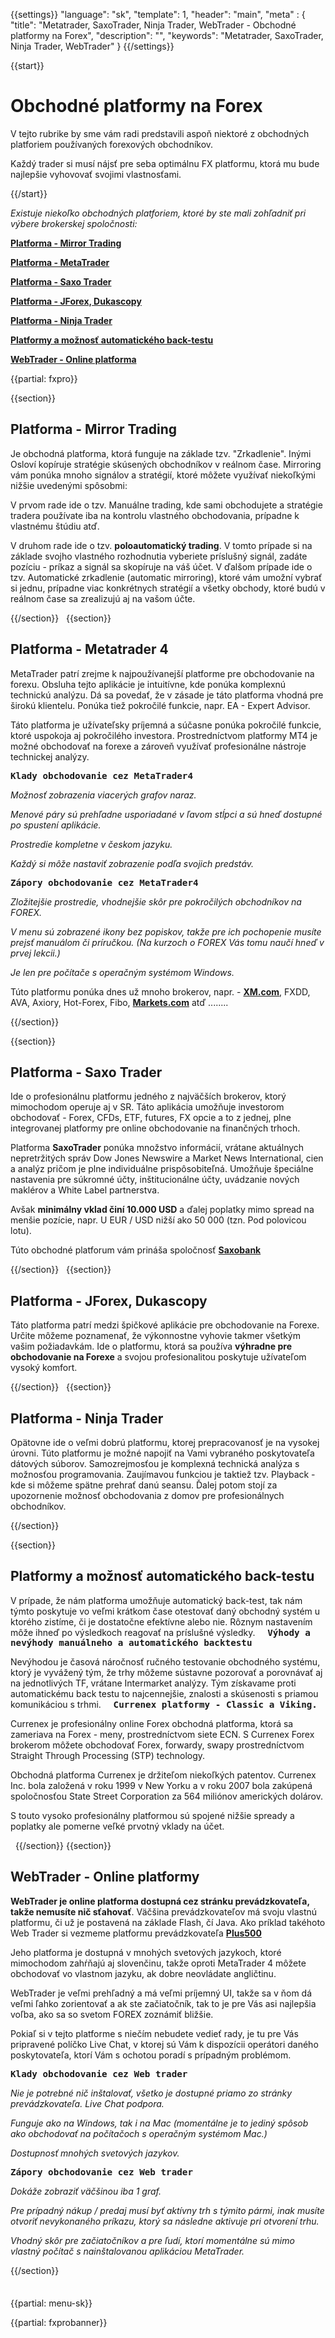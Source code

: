 {{settings}}
  "language": "sk",
  "template": 1,
  "header": "main",
  "meta" : {
    "title": "Metatrader, SaxoTrader, Ninja Trader, WebTrader - Obchodné platformy na Forex",
    "description": "",
    "keywords": "Metatrader, SaxoTrader, Ninja Trader, WebTrader"
  }
{{/settings}}

<div class="row">
<div class="col-md-9" role="main" markdown="1">

{{start}}

# Obchodné platformy na Forex

V tejto rubrike by sme vám radi predstavili aspoň niektoré z obchodných platforiem používaných forexových obchodníkov.

Každý trader si musí nájsť pre seba optimálnu FX platformu, ktorá mu bude najlepšie vyhovovať svojimi vlastnosťami.

{{/start}}

*Existuje niekoľko obchodných platforiem, ktoré by ste mali zohľadniť pri výbere brokerskej spoločnosti:*

[**Platforma - Mirror Trading**](http://www.forexsrovnavac.cz/sk/obchodne-platformy-na-forex#section-1)

[**Platforma - MetaTrader**](http://www.forexsrovnavac.cz/sk/obchodne-platformy-na-forex#section-2)

[**Platforma - Saxo Trader**](http://www.forexsrovnavac.cz/sk/obchodne-platformy-na-forex#section-3)

[**Platforma - JForex, Dukascopy**](http://www.forexsrovnavac.cz/sk/obchodne-platformy-na-forex#section-4)

[**Platforma - Ninja Trader**](http://www.forexsrovnavac.cz/sk/obchodne-platformy-na-forex#section-5)

[**Platformy a možnosť automatického back-testu**](http://www.forexsrovnavac.cz/sk/obchodne-platformy-na-forex#section-6)

[**WebTrader - Online platforma**](http://www.forexsrovnavac.cz/sk/obchodne-platformy-na-forex#section-7)




{{partial: fxpro}}
 
 
{{section}}

## Platforma - Mirror Trading

Je obchodná platforma, ktorá funguje na základe tzv. "Zrkadlenie". Inými Osloví kopíruje stratégie skúsených obchodníkov v reálnom čase. Mirroring vám ponúka mnoho signálov a stratégií, ktoré môžete využívať niekoľkými nižšie uvedenými spôsobmi:

V prvom rade ide o tzv. Manuálne trading, kde sami obchodujete a stratégie tradera používate iba na kontrolu vlastného obchodovania, prípadne k vlastnému štúdiu atď.

V druhom rade ide o tzv. **poloautomatický trading**. V tomto prípade si na základe svojho vlastného rozhodnutia vyberiete príslušný signál, zadáte pozíciu - príkaz a signál sa skopíruje na váš účet.
V ďalšom prípade ide o tzv. Automatické zrkadlenie (automatic mirroring), ktoré vám umožní vybrať si jednu, prípadne viac konkrétnych stratégií a všetky obchody, ktoré budú v reálnom čase sa zrealizujú aj na vašom účte.




{{/section}}
 
{{section}}
## Platforma - Metatrader 4

MetaTrader patrí zrejme k najpoužívanejší platforme pre obchodovanie na forexu. Obsluha tejto aplikácie je intuitívne, kde ponúka komplexnú technickú analýzu. Dá sa povedať, že v zásade je táto platforma vhodná pre širokú klientelu. Ponúka tiež pokročilé funkcie, napr. EA - Expert Advisor.

Táto platforma je užívateľsky príjemná a súčasne ponúka pokročilé funkcie, ktoré uspokoja aj pokročilého investora. Prostredníctvom platformy MT4 je možné obchodovať na forexe a zároveň využívať profesionálne nástroje technickej analýzy.

<b><big>`Klady obchodovanie cez MetaTrader4`</big></b>

*Možnosť zobrazenia viacerých grafov naraz.*

*Menové páry sú prehľadne usporiadané v ľavom stĺpci a sú hneď dostupné po spustení aplikácie.*

*Prostredie kompletne v českom jazyku.*

*Každý si môže nastaviť zobrazenie podľa svojich predstáv.*

<b><big>`Zápory obchodovanie cez MetaTrader4`</big></b>

*Zložitejšie prostredie, vhodnejšie skôr pre pokročilých obchodníkov na FOREX.*

*V menu sú zobrazené ikony bez popiskov, takže pre ich pochopenie musíte prejsť manuálom či príručkou. (Na kurzoch o FOREX Vás tomu naučí hneď v prvej lekcii.)*

*Je len pre počítače s operačným systémom Windows.*

Túto platformu ponúka dnes už mnoho brokerov, napr. - [**XM.com**](http://www.forexsrovnavac.cz/sk/xm-xemarkets-com), FXDD, AVA, Axiory, Hot-Forex, Fibo, [**Markets.com**](http://www.forexsrovnavac.cz/sk/markets-com-recenzia) atď ........


{{/section}}

{{section}}
## Platforma - Saxo Trader

Ide o profesionálnu platformu jedného z najväčších brokerov, ktorý mimochodom operuje aj v SR. Táto aplikácia umožňuje investorom obchodovať - Forex, CFDs, ETF, futures, FX opcie a to z jednej, plne integrovanej platformy pre online obchodovanie na finančných trhoch.

Platforma **SaxoTrader** ponúka množstvo informácií, vrátane aktuálnych nepretržitých správ Dow Jones Newswire a Market News International, cien a analýz pričom je plne individuálne prispôsobiteľná. Umožňuje špeciálne nastavenia pre súkromné účty, inštitucionálne účty, uvádzanie nových maklérov a White Label partnerstva.

Avšak **minimálny vklad činí 10.000 USD** a ďalej poplatky mimo spread na menšie pozície, napr. U EUR / USD nižší ako 50 000 (tzn. Pod polovicou lotu).

Túto obchodné platforum vám prináša spoločnosť [**Saxobank**](http://www.forexsrovnavac.cz/sk/saxobank)

{{/section}}
 
{{section}}
## Platforma - JForex, Dukascopy

Táto platforma patrí medzi špičkové aplikácie pre obchodovanie na Forexe. Určite môžeme poznamenať, že výkonnostne vyhovie takmer všetkým vašim požiadavkám. Ide o platformu, ktorá sa používa **výhradne pre obchodovanie na Forexe** a svojou profesionalitou poskytuje užívateľom vysoký komfort.

{{/section}}
 
{{section}}
## Platforma - Ninja Trader

Opätovne ide o veľmi dobrú platformu, ktorej prepracovanosť je na vysokej úrovni. Túto platformu je možné napojiť na Vami vybraného poskytovateľa dátových súborov. Samozrejmosťou je komplexná technická analýza s možnosťou programovania. Zaujímavou funkciou je taktiež tzv. Playback - kde si môžeme spätne prehrať danú seansu. Ďalej potom stojí za upozornenie možnosť obchodovania z domov pre profesionálnych obchodníkov.

{{/section}}

{{section}}
## Platformy a možnosť automatického back-testu

V prípade, že nám platforma umožňuje automatický back-test, tak nám týmto poskytuje vo veľmi krátkom čase otestovať daný obchodný systém u ktorého zistíme, či je dostatočne efektívne alebo nie. Rôznym nastavením môže ihneď po výsledkoch reagovať na príslušné výsledky.
 
 
<B><big>`Výhody a nevýhody manuálneho a automatického backtestu`</big></b>

Nevýhodou je časová náročnosť ručného testovanie obchodného systému, ktorý je vyvážený tým, že trhy môžeme sústavne pozorovať a porovnávať aj na jednotlivých TF, vrátane Intermarket analýzy. Tým získavame proti automatickému back testu to najcennejšie, znalosti a skúsenosti s priamou komunikáciou s trhmi.
 
 
<B><big>`Currenex platformy - Classic a Viking.`</big></b>


Currenex je profesionálny online Forex obchodná platforma, ktorá sa zameriava na Forex - meny, prostredníctvom siete ECN. S Currenex Forex brokerom môžete obchodovať Forex, forwardy, swapy prostredníctvom Straight Through Processing (STP) technology.

Obchodná platforma Currenex je držiteľom niekoľkých patentov. Currenex Inc. bola založená v roku 1999 v New Yorku a v roku 2007 bola zakúpená spoločnosťou State Street Corporation za 564 miliónov amerických dolárov.

S touto vysoko profesionálny platformou sú spojené nižšie spready a poplatky ale pomerne veľké prvotný vklady na účet.

 
{{/section}}
{{section}}

## WebTrader - Online platformy


**WebTrader je online platforma dostupná cez stránku prevádzkovateľa, takže nemusíte nič sťahovať**. Väčšina prevádzkovateľov má svoju vlastnú platformu, či už je postavená na základe Flash, čí Java. Ako príklad takéhoto Web Trader si vezmeme platformu prevádzkovateľa [**Plus500**](http://www.forexsrovnavac.cz/sk/plus500)

 Jeho platforma je dostupná v mnohých svetových jazykoch, ktoré mimochodom zahŕňajú aj slovenčinu, takže oproti MetaTrader 4 môžete obchodovať vo vlastnom jazyku, ak dobre neovládate angličtinu.

WebTrader je veľmi prehľadný a má veľmi príjemný UI, takže sa v ňom dá veľmi ľahko zorientovať a ak ste začiatočník, tak to je pre Vás asi najlepšia voľba, ako sa so svetom FOREX zoznámiť bližšie.

Pokiaľ si v tejto platforme s niečím nebudete vedieť rady, je tu pre Vás pripravené políčko Live Chat, v ktorej sú Vám k dispozícii operátori daného poskytovateľa, ktorí Vám s ochotou poradí s prípadným problémom.

<B><big>`Klady obchodovanie cez Web trader`</big></b>

*Nie je potrebné nič inštalovať, všetko je dostupné priamo zo stránky prevádzkovateľa. Live Chat podpora.*

*Funguje ako na Windows, tak i na Mac (momentálne je to jediný spôsob ako obchodovať na počítačoch s operačným systémom Mac.)*

*Dostupnosť mnohých svetových jazykov.*

<b><big>`Zápory obchodovanie cez Web trader`</big></b>

*Dokáže zobraziť väčšinou iba 1 graf.*

*Pre prípadný nákup / predaj musí byť aktívny trh s týmito pármi, inak musíte otvoriť nevykonaného príkazu, ktorý sa následne aktivuje pri otvorení trhu.*

*Vhodný skôr pre začiatočníkov a pre ľudí, ktorí momentálne sú mimo vlastný počítač s nainštalovanou aplikáciou MetaTrader.*
 


{{/section}}

</div>
<div class="col-md-3" markdown="1">
<div class="well" markdown="1" style="margin-top: 2.5em">


{{partial: menu-sk}}



</div>
<div class="container-fluid" markdown="1">


{{partial: fxprobanner}}

</div>
<div class="container-fluid" markdown="1">


</a>

</div>
</div>
</div>

